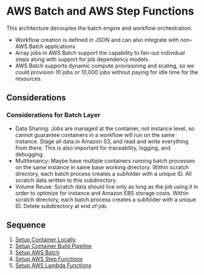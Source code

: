 # AWS Batch and AWS Step Functions

This architecture decouples the batch engine and workflow orchestration.

* Workflow creation is defined in JSON and can also integrate with non-AWS Batch applications
* Array jobs in AWS Batch support the capability to fan-out individual steps along with support for job dependency models.
* AWS Batch supports dynamic compute provisioning and scaling, so we could provision 10 jobs or 10,000 jobs without paying for idle time for the resources.

## Considerations

### Considerations for Batch Layer

* Data Sharing: Jobs are managed at the container, not instance level, so cannot guarantee containers in a workflow will run on the same instance. Stage all data in Amazon S3, and read and write everything from there. This is also important for traceability, logging, and debugging.
* Multitenancy: Maybe have multiple containers running batch processes on the same instance in same base working directory. Within scratch directory, each batch process creates a subfolder with a unique ID. All scratch data written to this subdirectory.
* Volume Reuse: Scratch data should live only as long as the job using it in order to optimize for instance and Amazon EBS storage costs. Within scratch directory, each batch process creates a subfolder with a unique ID. Delete subdirectory at end of job.

## Sequence

1. [Setup Container Locally](setup-container-locally.md)
2. [Setup Container Build Pipeline](setup-container-build-pipeline.md)
3. [Setup AWS Batch](setup-aws-batch.md)
4. [Setup AWS Step Functions](setup-aws-step-functions.md)
5. [Setup AWS Lambda Functions](setup-aws-lambda-functions.md)
